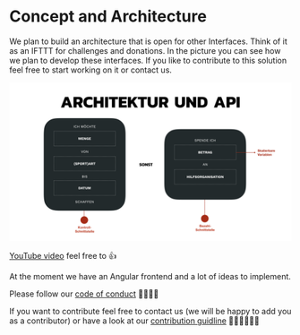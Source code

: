 # Concept and Architecture

We plan to build an architecture that is open for other Interfaces.
Think of it as an IFTTT for challenges and donations.
In the picture you can see how we plan to develop these interfaces.
If you like to contribute to this solution feel free to start working on it or contact us.

![Architecture and concept](architecture.jpeg "Architecture and concept")

[YouTube video](https://youtu.be/y0UAtoeRgl8) feel free to 👍

At the moment we have an Angular frontend and a lot of ideas to implement.

Please follow our [code of conduct](https://github.com/MalteRei/wirvsvirus-hackathon-spendensport/blob/master/CODE_OF_CONDUCT.md) 👨‍👩‍👧‍👦

If you want to contribute feel free to contact us (we will be happy to add you as a contributor) or have a look at our [contribution guidline](https://github.com/MalteRei/wirvsvirus-hackathon-spendensport/blob/master/CONTRIBUTING.md) 👩🏼‍💻👨🏼‍💻
